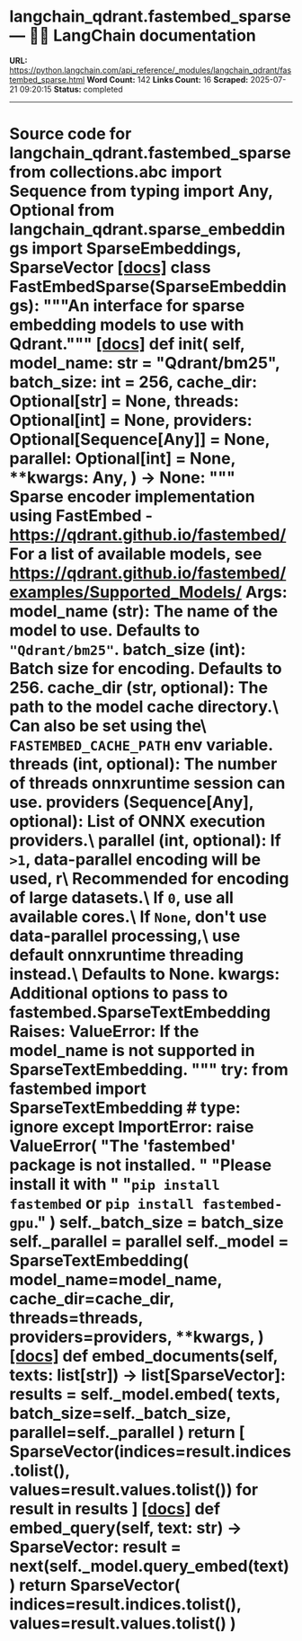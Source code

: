 # langchain_qdrant.fastembed_sparse — 🦜🔗 LangChain  documentation

**URL:** https://python.langchain.com/api_reference/_modules/langchain_qdrant/fastembed_sparse.html
**Word Count:** 142
**Links Count:** 16
**Scraped:** 2025-07-21 09:20:15
**Status:** completed

---

# Source code for langchain\_qdrant.fastembed\_sparse               from collections.abc import Sequence     from typing import Any, Optional          from langchain_qdrant.sparse_embeddings import SparseEmbeddings, SparseVector                              [[docs]](https://python.langchain.com/api_reference/qdrant/fastembed_sparse/langchain_qdrant.fastembed_sparse.FastEmbedSparse.html#langchain_qdrant.fastembed_sparse.FastEmbedSparse)     class FastEmbedSparse(SparseEmbeddings):         """An interface for sparse embedding models to use with Qdrant."""                         [[docs]](https://python.langchain.com/api_reference/qdrant/fastembed_sparse/langchain_qdrant.fastembed_sparse.FastEmbedSparse.html#langchain_qdrant.fastembed_sparse.FastEmbedSparse.__init__)         def __init__(             self,             model_name: str = "Qdrant/bm25",             batch_size: int = 256,             cache_dir: Optional[str] = None,             threads: Optional[int] = None,             providers: Optional[Sequence[Any]] = None,             parallel: Optional[int] = None,             **kwargs: Any,         ) -> None:             """             Sparse encoder implementation using FastEmbed - https://qdrant.github.io/fastembed/             For a list of available models, see https://qdrant.github.io/fastembed/examples/Supported_Models/                  Args:                 model_name (str): The name of the model to use. Defaults to `"Qdrant/bm25"`.                 batch_size (int): Batch size for encoding. Defaults to 256.                 cache_dir (str, optional): The path to the model cache directory.\                                            Can also be set using the\                                            `FASTEMBED_CACHE_PATH` env variable.                 threads (int, optional): The number of threads onnxruntime session can use.                 providers (Sequence[Any], optional): List of ONNX execution providers.\                 parallel (int, optional): If `>1`, data-parallel encoding will be used, r\                                           Recommended for encoding of large datasets.\                                           If `0`, use all available cores.\                                           If `None`, don't use data-parallel processing,\                                           use default onnxruntime threading instead.\                                           Defaults to None.                 kwargs: Additional options to pass to fastembed.SparseTextEmbedding             Raises:                 ValueError: If the model_name is not supported in SparseTextEmbedding.             """             try:                 from fastembed import SparseTextEmbedding  # type: ignore             except ImportError:                 raise ValueError(                     "The 'fastembed' package is not installed. "                     "Please install it with "                     "`pip install fastembed` or `pip install fastembed-gpu`."                 )             self._batch_size = batch_size             self._parallel = parallel             self._model = SparseTextEmbedding(                 model_name=model_name,                 cache_dir=cache_dir,                 threads=threads,                 providers=providers,                 **kwargs,             )                                        [[docs]](https://python.langchain.com/api_reference/qdrant/fastembed_sparse/langchain_qdrant.fastembed_sparse.FastEmbedSparse.html#langchain_qdrant.fastembed_sparse.FastEmbedSparse.embed_documents)         def embed_documents(self, texts: list[str]) -> list[SparseVector]:             results = self._model.embed(                 texts, batch_size=self._batch_size, parallel=self._parallel             )             return [                 SparseVector(indices=result.indices.tolist(), values=result.values.tolist())                 for result in results             ]                                        [[docs]](https://python.langchain.com/api_reference/qdrant/fastembed_sparse/langchain_qdrant.fastembed_sparse.FastEmbedSparse.html#langchain_qdrant.fastembed_sparse.FastEmbedSparse.embed_query)         def embed_query(self, text: str) -> SparseVector:             result = next(self._model.query_embed(text))                  return SparseVector(                 indices=result.indices.tolist(), values=result.values.tolist()             )